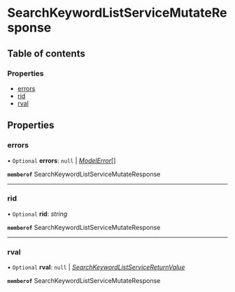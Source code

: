 # SearchKeywordListServiceMutateResponse


## Table of contents

### Properties

- [errors](searchkeywordlistservicemutateresponse.md#errors)
- [rid](searchkeywordlistservicemutateresponse.md#rid)
- [rval](searchkeywordlistservicemutateresponse.md#rval)

## Properties

### errors

• `Optional` **errors**: ``null`` \| [*ModelError*](modelerror.md)[]

**`memberof`** SearchKeywordListServiceMutateResponse

___

### rid

• `Optional` **rid**: *string*

**`memberof`** SearchKeywordListServiceMutateResponse

___

### rval

• `Optional` **rval**: ``null`` \| [*SearchKeywordListServiceReturnValue*](searchkeywordlistservicereturnvalue.md)

**`memberof`** SearchKeywordListServiceMutateResponse

